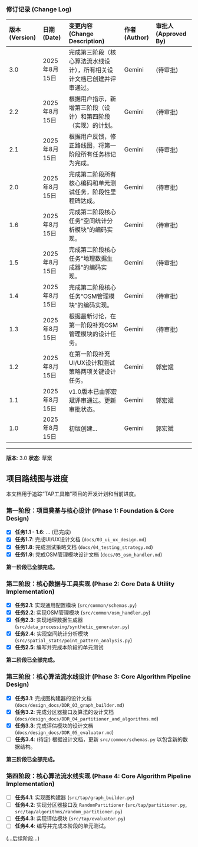 ### **修订记录 (Change Log)**

| 版本 (Version) | 日期 (Date) | 变更内容 (Change Description) | 作者 (Author) | 审批人 (Approved By) |
| :--- | :--- | :--- | :--- | :--- |
| 3.0 | 2025年8月15日 | 完成第三阶段（核心算法流水线设计），所有相关设计文档已创建并评审通过。 | Gemini | (待审批) |
| 2.2 | 2025年8月15日 | 根据用户指示，新增第三阶段（设计）和第四阶段（实现）的计划。 | Gemini | (待审批) |
| 2.1 | 2025年8月15日 | 根据用户反馈，修正路线图，将第一阶段所有任务标记为完成。 | Gemini | (待审批) |
| 2.0 | 2025年8月15日 | 完成第二阶段所有核心编码和单元测试任务，阶段性里程碑达成。 | Gemini | (待审批) |
| 1.6 | 2025年8月15日 | 完成第二阶段核心任务“空间统计分析模块”的编码实现。 | Gemini | (待审批) |
| 1.5 | 2025年8月15日 | 完成第二阶段核心任务“地理数据生成器”的编码实现。 | Gemini | (待审批) |
| 1.4 | 2025年8月15日 | 完成第二阶段核心任务“OSM管理模块”的编码实现。 | Gemini | (待审批) |
| 1.3 | 2025年8月15日 | 根据最新讨论，在第一阶段补充OSM管理模块的设计任务。 | Gemini | (待审批) |
| 1.2 | 2025年8月15日 | 在第一阶段补充UI/UX设计和测试策略两项关键设计任务。 | Gemini | 郭宏斌 |
| 1.1 | 2025年8月15日 | v1.0版本已由郭宏斌评审通过。更新审批状态。 | Gemini | 郭宏斌 |
| 1.0 | 2025年8月15日 | 初版创建... | Gemini | 郭宏斌 |

---
**版本**: 3.0
**状态**: 草案

## 项目路线图与进度

本文档用于追踪“TAP工具箱”项目的开发计划和当前进度。

### **第一阶段：项目奠基与核心设计 (Phase 1: Foundation & Core Design)**

*   [x] **任务1.1 - 1.6**: ... (已完成)
*   [x] **任务1.7**: 完成UI/UX设计文档 (`docs/03_ui_ux_design.md`)
*   [x] **任务1.8**: 完成测试策略文档 (`docs/04_testing_strategy.md`)
*   [x] **任务1.9**: 完成OSM管理模块设计文档 (`docs/05_osm_handler.md`)

**第一阶段已全部完成。**

### **第二阶段：核心数据与工具实现 (Phase 2: Core Data & Utility Implementation)**

*   [x] **任务2.1**: 实现通用配置模块 (`src/common/schemas.py`)
*   [x] **任务2.2**: 实现OSM管理模块 (`src/common/osm_handler.py`)
*   [x] **任务2.3**: 实现地理数据生成器 (`src/data_processing/synthetic_generator.py`)
*   [x] **任务2.4**: 实现空间统计分析模块 (`src/spatial_stats/point_pattern_analysis.py`)
*   [x] **任务2.5**: 编写并完成本阶段的单元测试

**第二阶段已全部完成。**

### 第三阶段：核心算法流水线设计 (Phase 3: Core Algorithm Pipeline Design)

*   [x] **任务3.1**: 完成图构建器的设计文档 (`docs/design_docs/DDR_03_graph_builder.md`)
*   [x] **任务3.2**: 完成分区器接口及算法的设计文档 (`docs/design_docs/DDR_04_partitioner_and_algorithms.md`)
*   [x] **任务3.3**: 完成评估模块的设计文档 (`docs/design_docs/DDR_05_evaluator.md`)
*   [ ] **任务3.4**: (待定) 根据设计文档，更新 `src/common/schemas.py` 以包含新的数据结构。

**第三阶段已全部完成。**

### 第四阶段：核心算法流水线实现 (Phase 4: Core Algorithm Pipeline Implementation)

*   [ ] **任务4.1**: 实现图构建器 (`src/tap/graph_builder.py`)
*   [ ] **任务4.2**: 实现分区器接口及 `RandomPartitioner` (`src/tap/partitioner.py`, `src/tap/algorithms/random_partitioner.py`)
*   [ ] **任务4.3**: 实现评估模块 (`src/tap/evaluator.py`)
*   [ ] **任务4.4**: 编写并完成本阶段的单元测试。

(...后续阶段...)
